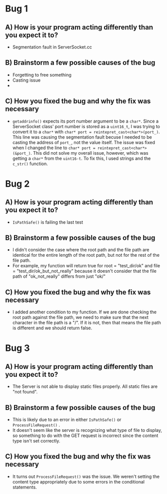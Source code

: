 # Bug 1

## A) How is your program acting differently than you expect it to?
- Segmentation fault in ServerSocket.cc

## B) Brainstorm a few possible causes of the bug
- Forgetting to free something
- Casting issue
- 

## C) How you fixed the bug and why the fix was necessary
- `getaddrinfo()` expects its port number argument to be a `char*`. Since a ServerSocket class' port number is stored as a `uint16_t`, I was trying to convert it to a `char*` with `char* port = reintepret_cast<char*>(port_)`. This line was causing the segmentation fault becuse I needed to be casting the address of `port_`, not the value itself. The issue was fixed when I changed the line to `char* port = reintepret_cast<char*>(&port_)`. This did not solve my overall issue, however, which was getting a `char*` from the `uint16-t`. To fix this, I used strings and the `c_str()` function.


# Bug 2

## A) How is your program acting differently than you expect it to?
- `IsPathSafe()` is failing the last test 

## B) Brainstorm a few possible causes of the bug
- I didn't consider the case where the root path and the file path are identical for the entire length of the root path, but not for the rest of the file path.
- For example, my function will return true for root = "test_dir/ok" and file = "test_dir/ok_but_not_really" because it doesn't consider that the file path of "ok_not_really" differs from just "ok/"

## C) How you fixed the bug and why the fix was necessary
- I added another condition to my function. If we are done checking the root path against the file path, we need to make sure that the next character in the file path is a "/". If it is not, then that means the file path is different and we should return false.


# Bug 3

## A) How is your program acting differently than you expect it to?
- The Server is not able to display static files properly. All static files are "not found".

## B) Brainstorm a few possible causes of the bug
- This is likely due to an error in either `IsPathSafe()` or `ProcessFileRequest()` . 
- It doesn't seem like the server is recognizing what type of file to display, so something to do with the GET request is incorrect since the content type isn't set correctly.

## C) How you fixed the bug and why the fix was necessary
- It turns out `ProcessFileRequest()` was the issue. We weren't setting the content type appropriately due to some errors in the conditional statements.
